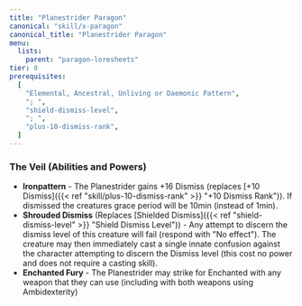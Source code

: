 ```yaml
---
title: "Planestrider Paragon"
canonical: "skill/x-paragon"
canonical_title: "Planestrider Paragon"
menu:
  lists:
    parent: "paragon-loresheets"
tier: 0
prerequisites:
  [
    "Elemental, Ancestral, Unliving or Daemonic Pattern",
    "; ",
    "shield-dismiss-level",
    "; ",
    "plus-10-dismiss-rank",
  ]
---
```


### The Veil (Abilities and Powers)

- **Ironpattern** - The Planestrider gains +16 Dismiss (replaces [+10 Dismiss]({{< ref "skill/plus-10-dismiss-rank" >}} "+10 Dismiss Rank")). If dismissed the creatures grace period will be 10min (instead of 1min).
- **Shrouded Dismiss** (Replaces [Shielded Dismiss]({{< ref "shield-dismiss-level" >}} "Shield Dismiss Level")) - Any attempt to discern the dismiss level of this creature will fail (respond with "No effect"). The creature may then immediately cast a single innate confusion against the character attempting to discern the Dismiss level (this cost no power and does not require a casting skill).
- **Enchanted Fury** - The Planestrider may strike for Enchanted with any weapon that they can use (including with both weapons using Ambidexterity)
